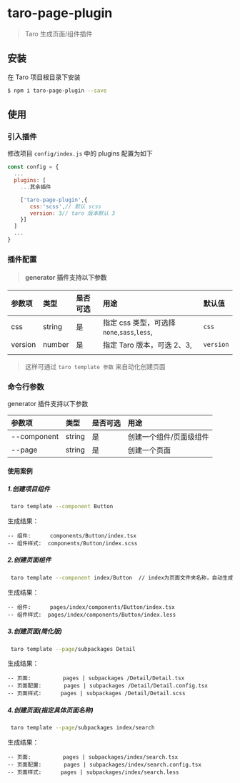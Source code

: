 # taro-page-plugin

> Taro 生成页面/组件插件

## 安装

在 Taro 项目根目录下安装

```bash
$ npm i taro-page-plugin --save
```

## 使用

### 引入插件

修改项目 `config/index.js` 中的 plugins 配置为如下

```js
const config = {
  ...
  plugins: [
    ...其余插件

    ['taro-page-plugin',{
       css:'scss',// 默认 scss
       version: 3// taro 版本默认 3
    }]
  ]
  ...
}
```



### 插件配置

> #### generator 插件支持以下参数

| 参数项     | 类型   | 是否可选 | 用途                                                   | 默认值 |
| :--------- | :----- | :------- | :----------------------------------------------------- | :----- |
| css        | string | 是       | 指定 css 类型，可选择 `none`,`sass`,`less`,   | `css` |
| version    | number | 是       | 指定 Taro 版本，可选 2、3,                    | `version`|
                                                       |

> 这样可通过 `taro template 参数` 来自动化创建页面

### 命令行参数

generator 插件支持以下参数

| 参数项      | 类型   | 是否可选 | 用途                    |
| :---------- | :----- | :------- | :---------------------- |
| --component | string | 是       | 创建一个组件/页面级组件 |
| --page      | string | 是       | 创建一个页面            |

#### 使用案例

##### 1.创建项目组件

```bash
 taro template --component Button
```

生成结果：

```
-- 组件:      components/Button/index.tsx
-- 组件样式:  components/Button/index.scss
```

##### 2.创建页面组件

```bash
 taro template --component index/Button  // index为页面文件夹名称，自动生成为 pages/index
```

生成结果：

```
-- 组件:      pages/index/components/Button/index.tsx
-- 组件样式:  pages/index/components/Button/index.less
```

##### 3.创建页面(简化版)

```bash
 taro template --page/subpackages Detail
```

生成结果：

```
-- 页面:          pages | subpackages /Detail/Detail.tsx
-- 页面配置:       pages | subpackages /Detail/Detail.config.tsx
-- 页面样式:      pages | subpackages /Detail/Detail.scss
```

##### 4.创建页面(指定具体页面名称)

```bash
 taro template --page/subpackages index/search
```

生成结果：

```
-- 页面:          pages | subpackages/index/search.tsx
-- 页面配置:       pages | subpackages/index/search.config.tsx
-- 页面样式:      pages | subpackages/index/search.less
```


```
